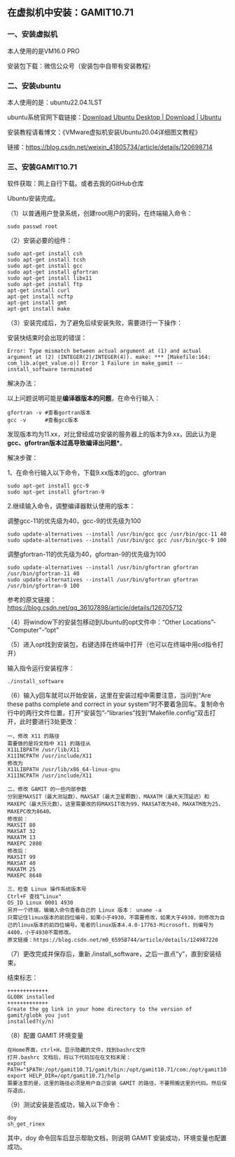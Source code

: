 ## 在虚拟机中安装：GAMIT10.71

### 一、安装虚拟机

本人使用的是VM16.0 PRO

安装包下载：微信公众号（安装包中自带有安装教程）

### 二、安装ubuntu

本人使用的是：ubuntu22.04.1LST

ubuntu系统官网下载链接：[Download Ubuntu Desktop | Download | Ubuntu](https://ubuntu.com/download/desktop)

安装教程请看博文：《VMware虚拟机安装Ubuntu20.04详细图文教程》

链接：https://blog.csdn.net/weixin_41805734/article/details/120698714

### 三、安装GAMIT10.71

软件获取：网上自行下载。或者去我的GitHub仓库

Ubuntu安装完成。

（1）以普通用户登录系统，创建root用户的密码，在终端输入命令：

```
sudo passwd root
```

（2）安装必要的组件：

```
sudo apt-get install csh
sudo apt-get install tcsh
sudo apt-get install gcc
sudo apt-get install gfortran
sudo apt-get install libx11
sudo apt-get install ftp
apt-get install curl
apt-get install ncftp
apt-get install gmt
apt-get install make
```

（3）安装完成后，为了避免后续安装失败，需要进行一下操作：

安装快结束时会出现的错误：

```
Error: Type mismatch between actual argument at (1) and actual argument at (2) (INTEGER(2)/INTEGER(4)). make: *** [Makefile:164: com_lib.a(get_value.o)] Error 1 Failure in make_gamit -- install_software terminated
```

解决办法：

以上问题说明可能是**编译器版本的问题**，在命令行输入：

```
gfortran -v #查看gortran版本
gcc -v      #查看gcc版本
```

 发现版本均为11.xx，对比曾经成功安装的服务器上的版本为9.xx，因此认为是**gcc、gfortran版本过高导致编译出问题\***。

解决步骤：

1、在命令行输入以下命令，下载9.xx版本的gcc、gfortran

    sudo apt-get install gcc-9
    sudo apt-get install gfortran-9   

2.继续输入命令，调整编译器默认使用的版本：

调整gcc-11的优先级为40，gcc-9的优先级为100

```
sudo update-alternatives --install /usr/bin/gcc gcc /usr/bin/gcc-11 40
sudo update-alternatives --install /usr/bin/gcc gcc /usr/bin/gcc-9 100
```

调整gfortran-11的优先级为40，gfortran-9的优先级为100

```
sudo update-alternatives --install /usr/bin/gfortran gfortran /usr/bin/gfortran-11 40
sudo update-alternatives --install /usr/bin/gfortran gfortran /usr/bin/gfortran-9 100
```

参考的原文链接：https://blog.csdn.net/qq_36107898/article/details/126705712

（4）将window下的安装包移动到Ubuntu的opt文件中：“Other Locations”-"Computer"-“opt”

（5）进入opt找到安装包，右键选择在终端中打开（也可以在终端中用cd指令打开）

输入指令运行安装程序：

```text
./install_software
```

（6）输入y回车就可以开始安装，这里在安装过程中需要注意，当问到“Are these paths complete and correct in your system”时不要着急回车。复制命令行中的两行文件位置，打开“安装包”-“libraries”找到“Makefile.config”双击打开，此时要进行3处更改：

```
一、修改 X11 的路径
需要做的是将文档中 X11 的路径从
X11LIBPATH /usr/lib/X11
X11INCPATH /usr/include/X11
修改为
X11LIBPATH /usr/lib/x86_64-linux-gnu
X11INCPATH /usr/include/X11

二、修改 GAMIT 的一些内部参数
分别是MAXSIT（最大测站数）、MAXSAT（最大卫星颗数）、MAXATM（最大天顶延迟）和MAXEPC（最大历元数）。这里需要改的将MAXSIT改为99，MAXSAT改为40，MAXATM改为25，MAXEPC改为8640。
修改前：
MAXSIT 80
MAXSAT 32
MAXATM 13
MAXEPC 2880
修改后：
MAXSIT 99
MAXSAT 40
MAXATM 25
MAXEPC 8640

三、检查 Linux 操作系统版本号
Ctrl+F 查找“Linux"
OS_ID Linux 0001 4930
另开一个终端，输输入命令查看自己的 Linux 版本： uname -a
只需记住linux版本的前四位编号，如果小于4930，不需要修改，如果大于4930，则修改为自己的linux版本的前四位编号。笔者的linux版本4.4.0-17763-Microsoft，则编号为4400，小于4930不需修改。
原文链接：https://blog.csdn.net/m0_65958744/article/details/124987220
```

（7）更改完成并保存后，重新./install_software，之后一直点“y”，直到安装结束。

结束标志：

```
+++++++++++++
GLOBK installed
+++++++++++++
Greate the gg link in your home directory to the version of gamit/globk you just 
installed?(y/n)
```

（8）配置 GAMIT 环境变量

```
在Home界面，ctrl+H，显示隐藏的文件，找到bashrc文件
打开.bashrc 文档后，将以下代码加在在文档末尾：
export PATH="$PATH:/opt/gamit10.71/gamit/bin:/opt/gamit10.71/com:/opt/gamit10.71/kf/bin"
export HELP_DIR=/opt/gamit10.71/help
需要注意的是，这里的路径必须是用户自己安装 GAMIT 的路径，不要照搬这里的代码。然后保存退出，
```

（9）测试安装是否成功，输入以下命令：

```
doy
sh_get_rinex
```

其中，doy 命令回车后显示帮助文档，则说明 GAMIT 安装成功，环境变量也配置成功。

